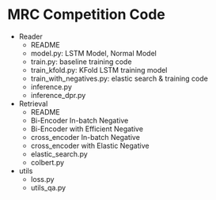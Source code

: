 # MRC Competition Code

- Reader
  - README
  - model.py: LSTM Model, Normal Model
  - train.py: baseline training code
  - train_kfold.py: KFold LSTM training model
  - train_with_negatives.py: elastic search & training code
  - inference.py
  - inference_dpr.py
- Retrieval
  - README
  - Bi-Encoder In-batch Negative
  - Bi-Encoder with Efficient Negative
  - cross_encoder In-batch Negative
  - cross_encoder with Elastic Negative
  - elastic_search.py
  - colbert.py
- utils
  - loss.py
  - utils_qa.py
